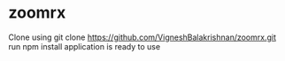 # zoomrx
Clone using git clone https://github.com/VigneshBalakrishnan/zoomrx.git
run npm install
application is ready to use
